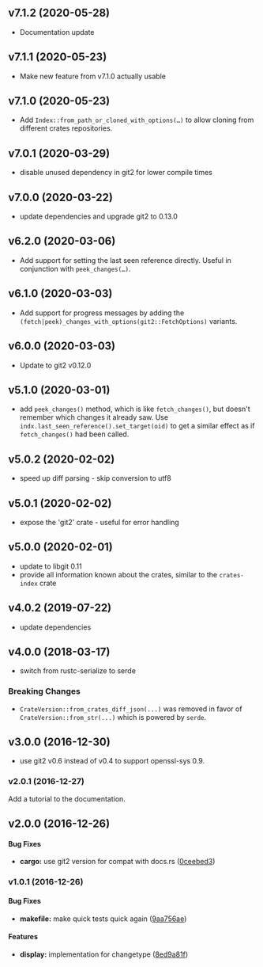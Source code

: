## v7.1.2 (2020-05-28)

* Documentation update

## v7.1.1 (2020-05-23)

* Make new feature from v7.1.0 actually usable

## v7.1.0 (2020-05-23)

* Add `Index::from_path_or_cloned_with_options(…)` to allow cloning from different crates repositories.

## v7.0.1 (2020-03-29)

* disable unused dependency in git2 for lower compile times

## v7.0.0 (2020-03-22)

* update dependencies and upgrade git2 to 0.13.0

## v6.2.0 (2020-03-06)

* Add support for setting the last seen reference directly. Useful in conjunction with `peek_changes(…)`.

## v6.1.0 (2020-03-03)

* Add support for progress messages by adding the `(fetch|peek)_changes_with_options(git2::FetchOptions)` variants.

## v6.0.0 (2020-03-03)

* Update to git2 v0.12.0
  
## v5.1.0 (2020-03-01)

* add `peek_changes()` method, which is like `fetch_changes()`, but doesn't remember which changes it already saw. Use `indx.last_seen_reference().set_target(oid)`
  to get a similar effect as if `fetch_changes()` had been called.
  
## v5.0.2 (2020-02-02)

* speed up diff parsing - skip conversion to utf8

## v5.0.1 (2020-02-02)

* expose the 'git2' crate - useful for error handling

## v5.0.0 (2020-02-01)

* update to libgit 0.11
* provide all information known about the crates, similar to the `crates-index` crate

## v4.0.2 (2019-07-22)

* update dependencies

## v4.0.0 (2018-03-17)

* switch from rustc-serialize to serde

### Breaking Changes

* `CrateVersion::from_crates_diff_json(...)` was removed in favor of `CrateVersion::from_str(...)`
  which is powered by `serde`.

## v3.0.0 (2016-12-30)

* use git2 v0.6 instead of v0.4 to support openssl-sys 0.9.


### v2.0.1 (2016-12-27)

Add a tutorial to the documentation.


## v2.0.0 (2016-12-26)


#### Bug Fixes

* **cargo:**  use git2 version for compat with docs.rs ([0ceebed3](https://github.com/Byron/crates-index-diff-rs/commit/0ceebed3d70c4482b5d09ffa1f9af5fea2bf7cd7))

### v1.0.1 (2016-12-26)


#### Bug Fixes

* **makefile:**  make quick tests quick again ([9aa756ae](https://github.com/Byron/crates-index-diff-rs/commit/9aa756ae534e78fc1c9148a0f6eda27ff07350b5))

#### Features

* **display:**  implementation for changetype ([8ed9a81f](https://github.com/Byron/crates-index-diff-rs/commit/8ed9a81f0a84c43944f29f8407554303d84f7248))



